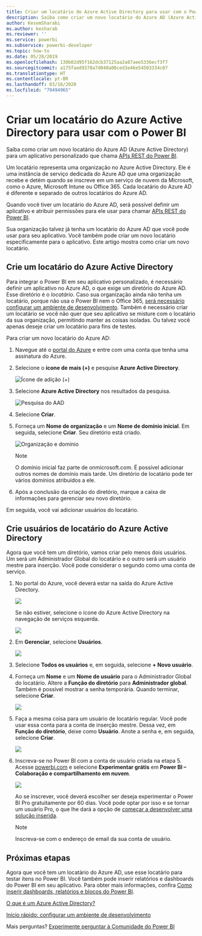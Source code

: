 ```yaml
---
title: Criar um locatário do Azure Active Directory para usar com o Power BI
description: Saiba como criar um novo locatário do Azure AD (Azure Active Directory) para um aplicativo personalizado que chama APIs REST do Power BI.
author: KesemSharabi
ms.author: kesharab
ms.reviewer: ''
ms.service: powerbi
ms.subservice: powerbi-developer
ms.topic: how-to
ms.date: 05/28/2019
ms.openlocfilehash: 130b02d95f162dcb37125aa2a87aee5336ecf3f7
ms.sourcegitcommit: a175faed9378a7d040a08ced3e46e54503334c07
ms.translationtype: HT
ms.contentlocale: pt-BR
ms.lasthandoff: 03/18/2020
ms.locfileid: "79494965"
---
```

# <a name="create-an-azure-active-directory-tenant-to-use-with-power-bi"></a>Criar um locatário do Azure Active Directory para usar com o Power BI

Saiba como criar um novo locatário do Azure AD (Azure Active Directory) para um aplicativo personalizado que chama [APIs REST do Power BI](../automation/rest-api-reference.md).

Um locatário representa uma organização no Azure Active Directory. Ele é uma instância de serviço dedicada do Azure AD que uma organização recebe e detém quando se inscreve em um serviço de nuvem da Microsoft, como o Azure, Microsoft Intune ou Office 365. Cada locatário do Azure AD é diferente e separado de outros locatários do Azure AD.

Quando você tiver um locatário do Azure AD, será possível definir um aplicativo e atribuir permissões para ele usar para chamar [APIs REST do Power BI](../automation/rest-api-reference.md).

Sua organização talvez já tenha um locatário do Azure AD que você pode usar para seu aplicativo. Você também pode criar um novo locatário especificamente para o aplicativo. Este artigo mostra como criar um novo locatário.

## <a name="create-an-azure-active-directory-tenant"></a>Crie um locatário do Azure Active Directory

Para integrar o Power BI em seu aplicativo personalizado, é necessário definir um aplicativo no Azure AD, o que exige um diretório do Azure AD. Esse diretório é o *locatário*. Caso sua organização ainda não tenha um locatário, porque não usa o Power BI nem o Office 365, [será necessário configurar um ambiente de desenvolvimento](https://docs.microsoft.com/azure/active-directory/develop/active-directory-howto-tenant). Também é necessário criar um locatário se você não quer que seu aplicativo se misture com o locatário da sua organização, permitindo manter as coisas isoladas. Ou talvez você apenas deseje criar um locatário para fins de testes.

Para criar um novo locatário do Azure AD:

1. Navegue até o [portal do Azure](https://portal.azure.com) e entre com uma conta que tenha uma assinatura do Azure.

2. Selecione o **ícone de mais (+)** e pesquise **Azure Active Directory**.

    ![Ícone de adição (+)](media/create-an-azure-active-directory-tenant/new-directory.png)

3. Selecione **Azure Active Directory** nos resultados da pesquisa.

    ![Pesquisa do AAD](media/create-an-azure-active-directory-tenant/new-directory2.png)

4. Selecione **Criar**.

5. Forneça um **Nome de organização** e um **Nome de domínio inicial**. Em seguida, selecione **Criar**. Seu diretório está criado.

    ![Organização e domínio](media/create-an-azure-active-directory-tenant/organization-and-domain.png)

   > [!NOTE]
   > O domínio inicial faz parte de onmicrosoft.com. É possível adicionar outros nomes de domínio mais tarde. Um diretório de locatário pode ter vários domínios atribuídos a ele.

6. Após a conclusão da criação do diretório, marque a caixa de informações para gerenciar seu novo diretório.

Em seguida, você vai adicionar usuários do locatário.

## <a name="create-azure-active-directory-tenant-users"></a>Crie usuários de locatário do Azure Active Directory

Agora que você tem um diretório, vamos criar pelo menos dois usuários. Um será um Administrador Global do locatário e o outro será um usuário mestre para inserção. Você pode considerar o segundo como uma conta de serviço.

1. No portal do Azure, você deverá estar na saída do Azure Active Directory.

    ![](media/create-an-azure-active-directory-tenant/aad-flyout.png)

    Se não estiver, selecione o ícone do Azure Active Directory na navegação de serviços esquerda.

    ![](media/create-an-azure-active-directory-tenant/aad-service.png)

2. Em **Gerenciar**, selecione **Usuários**.

    ![](media/create-an-azure-active-directory-tenant/users-and-groups.png)

3. Selecione **Todos os usuários** e, em seguida, selecione **+ Novo usuário**.

4. Forneça um **Nome** e um **Nome de usuário** para o Administrador Global do locatário. Altere a **Função do diretório** para **Administrador global**. Também é possível mostrar a senha temporária. Quando terminar, selecione **Criar**.

    ![](media/create-an-azure-active-directory-tenant/global-admin.png)

5. Faça a mesma coisa para um usuário de locatário regular. Você pode usar essa conta para a conta de inserção mestre. Dessa vez, em **Função do diretório**, deixe como **Usuário**. Anote a senha e, em seguida, selecione **Criar**.

    ![](media/create-an-azure-active-directory-tenant/pbiembed-user.png)

6. Inscreva-se no Power BI com a conta de usuário criada na etapa 5. Acesse [powerbi.com](https://powerbi.microsoft.com/get-started/) e selecione **Experimentar grátis** em **Power BI – Colaboração e compartilhamento em nuvem**.

    ![](media/create-an-azure-active-directory-tenant/try-powerbi-free.png)

    Ao se inscrever, você deverá escolher ser deseja experimentar o Power BI Pro gratuitamente por 60 dias. Você pode optar por isso e se tornar um usuário Pro, o que lhe dará a opção de [começar a desenvolver uma solução inserida](embed-sample-for-customers.md).

   > [!NOTE]
   > Inscreva-se com o endereço de email da sua conta de usuário.

## <a name="next-steps"></a>Próximas etapas

Agora que você tem um locatário do Azure AD, use esse locatário para testar itens no Power BI. Você também pode inserir relatórios e dashboards do Power BI em seu aplicativo. Para obter mais informações, confira [Como inserir dashboards, relatórios e blocos do Power BI](embed-sample-for-customers.md).

[O que é um Azure Active Directory?](https://docs.microsoft.com/azure/active-directory/active-directory-whatis) 
 
[Início rápido: configurar um ambiente de desenvolvimento](https://docs.microsoft.com/azure/active-directory/develop/active-directory-howto-tenant)  

Mais perguntas? [Experimente perguntar à Comunidade do Power BI](https://community.powerbi.com/)
